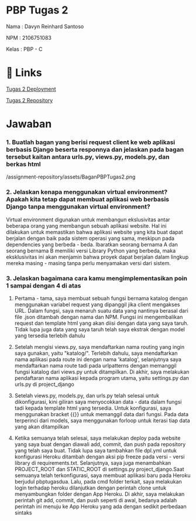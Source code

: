 # PBP Tugas 2

Nama : Davyn Reinhard Santoso

NPM : 2106751083

Kelas : PBP - C

# 🔗 Links
[Tugas 2 Deployment](https://pbptugasdua.herokuapp.com/katalog/)

[Tugas 2 Repository](https://github.com/dreins/PBPTugas2.git)


# Jawaban

### 1. Buatlah bagan yang berisi request client ke web aplikasi berbasis Django beserta responnya dan jelaskan pada bagan tersebut kaitan antara urls.py, views.py, models.py, dan berkas html
/assignment-repository/assets/BaganPBPTugas2.png

### 2. Jelaskan kenapa menggunakan virtual environment? Apakah kita tetap dapat membuat aplikasi web berbasis Django tanpa menggunakan virtual environment?
Virtual environment digunakan untuk membangun ekslusivitas antar beberapa orang yang membangun sebuah aplikasi website. Hal ini dilakukan untuk memastikan bahwa aplikasi website yang kita buat dapat berjalan dengan baik pada sistem operasi yang sama, meskipun pada dependencies yang berbeda - beda. Ibaratkan seorang bernama A dan seorang bernama B memiliki versi Library Python yang berbeda, maka eksklusivitas ini akan menjamin bahwa proyek dapat berjalan dalam lingkup mereka masing - masing tanpa perlu menyamakan versi dari sistem. 

### 3. Jelaskan bagaimana cara kamu mengimplementasikan poin 1 sampai dengan 4 di atas
1. Pertama - tama, saya membuat sebuah fungsi bernama katalog dengan menggunakan variabel request yang dipanggil jika client mengakses URL. Dalam fungsi, saya menaruh suatu data yang nantinya berasal dari file .json ditambah dengan nama dan NPM. Fungsi ini mengembalikan request dan template html yang akan diisi dengan data yang saya taruh. Tidak lupa juga data yang saya taruh telah saya ekstrak dengan model yang tersedia terlebih dahulu

2. Setelah mengisi views.py, saya mendaftarkan nama routing yang ingin saya gunakan, yaitu "katalog/". Terlebih dahulu, saya mendaftarkan nama aplikasi pada route ini dengan nama 'katalog', selanjutnya saya mendaftarkan nama route tadi pada urlpatterns dengan memanggil fungsi katalog dari views.py untuk ditampilkan. Di akhir, saya melakukan pendaftaran nama aplikasi kepada program utama, yaitu settings.py dan urls.py di project_django

3. Setelah views.py, models.py, dan urls.py telah selesai untuk dikonfigurasi, kini giliran saya menyocokkan data - data dalam fungsi tadi kepada template html yang tersedia. Untuk konfigurasi, saya menggunakan bracket {{}} untuk memanggil data dari fungsi. Pada data terperinci dari models, saya menggunakan forloop untuk iterasi tiap data yang akan ditampilkan 

4. Ketika semuanya telah selesai, saya melakukan deploy pada website yang saya buat dengan diawali add, commit, dan push pada repository yang telah saya buat. Tidak lupa saya tambahkan file dpl.yml untuk konfigurasi Heroku ditambah dengan aksi pip freeze pada versi - versi library di requirements.txt. Selanjutnya, saya juga menambahkan PROJECT_ROOT dan STATIC_ROOT di settings.py project_django.Saat semuanya telah terkonfigurasi, saya membuat aplikasi baru pada Heroku berjudul pbptugasdua. Lalu, pada cmd folder terkait, saya melakukan login terhadap heroku dilanjutkan dengan perintah clone untuk menyambungkan folder dengan App Heroku. Di akhir, saya melakukan perintah git add, commit, dan push seperti di awal, bedanya adalah perintah ini menuju ke App Heroku yang ada dengan sedikit perbedaan sintaks

